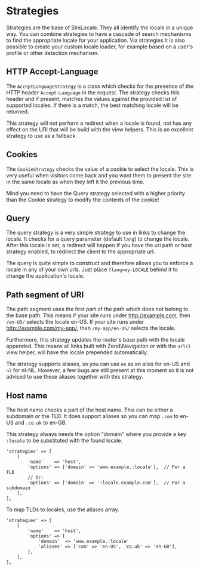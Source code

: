 Strategies
===
Strategies are the base of SlmLocale. They all identify the locale in a unique way. You can combine strategies to have a cascade of search mechanisms to find the appropriate locale for your application. Via strategies it is also possible to create your custom locale loader, for example based on a user's profile or other detection mechanism.

HTTP Accept-Language
---
The `AcceptLanguageStrategy` is a class which checks for the presence of the HTTP header `Accept-Language` in the request. The strategy checks this header and if present, matches the values against the provided list of supported locales. If there is a match, the best matching locale will be returned.

This strategy will not perform a redirect when a locale is found, not has any effect on the URI that will be build with the view helpers. This is an excellent strategy to use as a fallback.

Cookies
---
The `CookieStrategy` checks the value of a cookie to select the locale. This is very useful when visitors come back and you want them to present the site in the same locale as when they left it the previous time.

Mind you need to have the Query strategy selected with a higher priority than the Cookie strategy to modify the contents of the cookie!

Query
---
The query strategy is a very simple strategy to use in links to change the locale. It checks for a query parameter (default `lang`) to change the locale. After this locale is set, a redirect will happen if you have the uri path or host strategy enabled, to redirect the client to the appropriate url.

The query is quite simple to construct and therefore allows you to enforce a locale in any of your own urls. Just place `?lang=my-LOCALE` behind it to change the application's locale.

Path segment of URI
---
The path segment uses the first part of the path which does not belong to the base path. This means if your site runs under http://example.com, then `/en-US/` selects the locale en-US. If your site runs under http://example.com/my-app/, then `/my-app/en-US/` selects the locale.

Furthermore, this strategy updates the router's base path with the locale appended. This means all links built with Zend\Navigation or with the `url()` view helper, will have the locale prepended automatically.

The strategy supports aliases, so you can use `en` as an alias for en-US and `nl` for nl-NL. However, a few bugs are still present at this moment so it is not advised to use these aliases together with this strategy.

Host name
---
The host name checks a part of the host name. This can be either a subdomain or the TLD. It does support aliases so you can map `.com` to en-US and `.co.uk` to en-GB.

This strategy always needs the option "domain" where you provide a key `:locale` to be substituted with the found locale.

```
'strategies' => [
    [
        'name'    => 'host',
        'options' => ['domain' => 'www.example.:locale'],  // For a TLD
        // Or:
        'options' => ['domain' => ':locale.example.com'],  // For a subdomain
    ],
],
```

To map TLDs to locales, use the aliases array.

```
'strategies' => [
    [
        'name'    => 'host',
        'options' => [
            'domain'  => 'www.example.:locale'
            'aliases' => ['com' => 'en-US', 'co.uk' => 'en-GB'],
        ],
    ],
],
```
